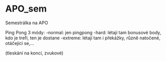 # APO_sem
Semestrálka na APO

Ping Pong
3 módy:
-normal: jen pingpong
-hard: létají tam bonusové body, kdo je trefí, ten je dostane
-extreme: létají tam i překážky, různě natočené, otáčející se,...

(tleskání na konci, zvukové)
